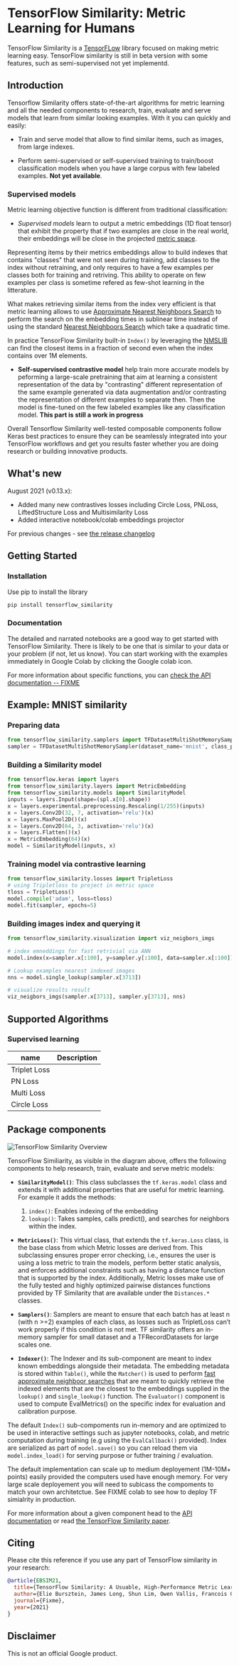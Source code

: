 # TensorFlow Similarity: Metric Learning for Humans

TensorFlow Similarity is a [TensorFLow](https://tensorflow.org) library focused
on making metric learning easy. TensorFlow similarity is still in beta version
with some features, such as semi-supervised not yet implementd.


## Introduction

Tensorflow Similarity offers state-of-the-art algorithms for metric learning and
all the needed components to research, train, evaluate and serve models
that learn from similar looking examples. With it you can quickly and easily:

- Train and serve model that allow to find similar items, such as images,
from large indexes.

- Perform semi-supervised or self-supervised training to
train/boost classification models when you have a large corpus with
few labeled examples. **Not yet available**.

### Supervised models

Metric learning objective function is different from traditional classification:

- *Supervised models* learn to output a metric embeddings (1D float tensor)
that exhibit the property that if two examples are close in the real world,
their embeddings will be close in the
projected [metric space](https://en.wikipedia.org/wiki/Metric_space).

Representing items by their metrics embeddings allow to build
indexes that contains "classes" that were not seen during training,
add classes to the index without retraining, and only requires
to have a few examples per classes both for training and retriving.
This ability to operate on few examples per class is sometime
refered as few-shot learning in the litterature.

What makes retrieving similar items from the index very efficient is that
metric learning allows to use [Approximate Nearest Neighboors Search](https://en.wikipedia.org/wiki/Nearest_neighbor_search) to perform the search on the embedding times in sublinear
time instead of using the standard [Nearest Neighboors Search](https://en.wikipedia.org/wiki/Nearest_neighbor_search) which take a quadratic time.

In practice TensorFlow Similarity built-in `Index()` by leveraging
the [NMSLIB](https://github.com/nmslib/nmslib) can find the closest items
in a fraction of second even when the index contains over 1M elements.


- **Self-supervised contrastive model** help train more accurate models by
peforming a large-scale pretraining that aim at learning a consistent
representation of the data by "contrasting" different representation of
the same example generated via data augmentation and/or contrasting the
representation of different examples to separate then. Then the model is
fine-tuned on the few labeled examples like any classification model.
**This part is still a work in progress**

Overall Tensorflow Similarity well-tested composable components
follow Keras best practices to ensure they can be seamlessly integrated
into your TensorFlow workflows and get you results faster whether you
are doing research or building innovative products.

## What's new

August 2021 (v0.13.x):
- Added many new contrastives losses including Circle Loss, PNLoss, LiftedStructure Loss and Multisimilarity Loss
- Added interactive notebook/colab embeddings projector

For previous changes - see [the release changelog](.releases.md)

## Getting Started

### Installation

Use pip to install the library

```python
pip install tensorflow_similarity
```

### Documentation

The detailed and narrated notebooks are a good way to get started
with TensorFlow Similarity. There is likely to be one that is similar to
your data or your problem (if not, let us know). You can start working with
the examples immediately in Google Colab by clicking the Google colab icon.

For more information about specific functions, you can [check the API documentation -- FIXME]()


## Example: MNIST similarity

### Preparing data

```python
from tensorflow_similarity.samplers import TFDatasetMultiShotMemorySampler
sampler = TFDatasetMultiShotMemorySampler(dataset_name='mnist', class_per_batch=10)
```

### Building a Similarity model

```python
from tensorflow.keras import layers
from tensorflow_similarity.layers import MetricEmbedding
from tensorflow_similarity.models import SimilarityModel
inputs = layers.Input(shape=(spl.x[0].shape))
x = layers.experimental.preprocessing.Rescaling(1/255)(inputs)
x = layers.Conv2D(32, 7, activation='relu')(x)
x = layers.MaxPool2D()(x)
x = layers.Conv2D(64, 3, activation='relu')(x)
x = layers.Flatten()(x)
x = MetricEmbedding(64)(x)
model = SimilarityModel(inputs, x)
```

### Training model via contrastive learning

```python
from tensorflow_similarity.losses import TripletLoss
# using Tripletloss to project in metric space
tloss = TripletLoss()
model.compile('adam', loss=tloss)
model.fit(sampler, epochs=5)
```

### Building images index and querying it

```python
from tensorflow_similarity.visualization import viz_neigbors_imgs

# index emneddings for fast retrivial via ANN
model.index(x=sampler.x[:100], y=sampler.y[:100], data=sampler.x[:100])

# Lookup examples nearest indexed images
nns = model.single_lookup(sampler.x[3713])

# visualize results result
viz_neigbors_imgs(sampler.x[3713], sampler.y[3713], nns)
```


## Supported Algorithms


### Supervised learning

| name         | Description |
| -----------  | ----------- |
| Triplet Loss |             |
| PN Loss      |             |
| Multi Loss   |             |
| Circle Loss  |             |


## Package components

![TensorFlow Similarity Overview](api/images/tfsim_overview.png)

TensorFlow Similiarity, as visible in the diagram above, offers the following
components to help research, train, evaluate and serve metric models:

- **`SimilarityModel()`**: This class subclasses the `tf.keras.model` class and extends it with additional properties that are useful for metric learning. For example it adds the methods:
  1. `index()`: Enables indexing of the embedding
  2. `lookup()`: Takes samples, calls predict(), and searches for neighbors within the index.

- **`MetricLoss()`**:  This virtual class, that extends the `tf.keras.Loss` class, is the base class from which Metric losses are derived from. This subclassing ensures proper error checking, i.e., ensures the user is using a loss metric to train the models, perform better static analysis, and enforces additional constraints such as having a distance function that is supported by the index. Additionally, Metric losses make use of the fully tested and highly optimized pairwise distances functions provided by TF Similarity that are available under the `Distances.*` classes.

- **`Samplers()`**: Samplers are meant to ensure that each batch has at least n (with n >=2) examples of each class, as losses such as TripletLoss can’t work properly if this condition is not met. TF similarity offers an in-memory sampler for small dataset and a TFRecordDatasets for large scales one.

- **`Indexer()`**: The Indexer and its sub-component are meant to index known embeddings alongside their metadata. The embedding metadata is stored within `Table()`, while the `Matcher()` is used to perform [fast approximate neighboor searches](https://en.wikipedia.org/wiki/Nearest_neighbor_search) that are meant to quickly retrieve the indexed elements that are the closest to the embeddings supplied in the `lookup()` and `single_lookup()` function.
The `Evaluator()` component is used to compute EvalMetrics() on the specific index for evaluation and calibration purpose.

The default `Index()` sub-compoments run in-memory and are optimized to be used in interactive settings such as jupyter notebooks, colab, and metric computation during training (e.g using the `EvalCallback()` provided). Index are serialized as part of `model.save()` so you can reload them via `model.index_load()` for serving purpose or futher training / evaluation.

The default implementation can scale up to medium deployement (1M-10M+ points) easily provided the computers used have enough memory. For very large scale deployement you will need to sublcass the compoments to match your own architetctue. See FIXME colab to see how to deploy TF simialrity in production.


For more information about a given component head to the [API documentation](FIXME) or read [the TensorFlow Similarity paper](FIXME).


## Citing

Please cite this reference if you use any part of TensorFlow similarity
in your research:

```bibtex
@article{EBSIM21,
  title={TensorFlow Similarity: A Usuable, High-Performance Metric Learning Library},
  author={Elie Bursztein, James Long, Shun Lim, Owen Vallis, Francois Chollet},
  journal={Fixme},
  year={2021}
}
```

## Disclaimer

This is not an official Google product.
